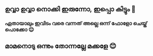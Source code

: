 ## ഉവ്വാ ഉവ്വാ നൊക്കി ഇരുന്നോ, ഇപ്പൊ കിട്ടും 🤤

### ഏതായാലും ഇവിടം വരെ വന്നത് അല്ലെ ഒന്ന് ഫോളോ ചെയ്ത് പൊക്കോ 😌

## മാമനൊടു ഒന്നും തോന്നല്ലേ മക്കളേ 😊
